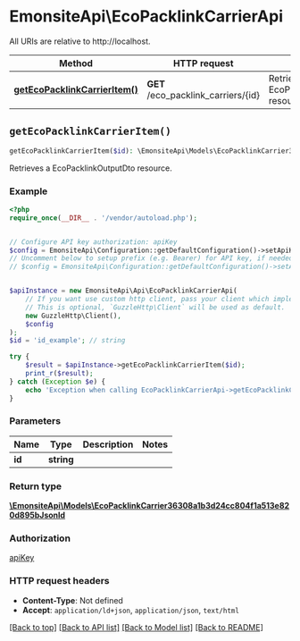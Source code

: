 # EmonsiteApi\EcoPacklinkCarrierApi

All URIs are relative to http://localhost.

Method | HTTP request | Description
------------- | ------------- | -------------
[**getEcoPacklinkCarrierItem()**](EcoPacklinkCarrierApi.md#getEcoPacklinkCarrierItem) | **GET** /eco_packlink_carriers/{id} | Retrieves a EcoPacklinkOutputDto resource.


## `getEcoPacklinkCarrierItem()`

```php
getEcoPacklinkCarrierItem($id): \EmonsiteApi\Models\EcoPacklinkCarrier36308a1b3d24cc804f1a513e820d895bJsonld
```

Retrieves a EcoPacklinkOutputDto resource.

### Example

```php
<?php
require_once(__DIR__ . '/vendor/autoload.php');


// Configure API key authorization: apiKey
$config = EmonsiteApi\Configuration::getDefaultConfiguration()->setApiKey('Authorization', 'YOUR_API_KEY');
// Uncomment below to setup prefix (e.g. Bearer) for API key, if needed
// $config = EmonsiteApi\Configuration::getDefaultConfiguration()->setApiKeyPrefix('Authorization', 'Bearer');


$apiInstance = new EmonsiteApi\Api\EcoPacklinkCarrierApi(
    // If you want use custom http client, pass your client which implements `GuzzleHttp\ClientInterface`.
    // This is optional, `GuzzleHttp\Client` will be used as default.
    new GuzzleHttp\Client(),
    $config
);
$id = 'id_example'; // string

try {
    $result = $apiInstance->getEcoPacklinkCarrierItem($id);
    print_r($result);
} catch (Exception $e) {
    echo 'Exception when calling EcoPacklinkCarrierApi->getEcoPacklinkCarrierItem: ', $e->getMessage(), PHP_EOL;
}
```

### Parameters

Name | Type | Description  | Notes
------------- | ------------- | ------------- | -------------
 **id** | **string**|  |

### Return type

[**\EmonsiteApi\Models\EcoPacklinkCarrier36308a1b3d24cc804f1a513e820d895bJsonld**](../Model/EcoPacklinkCarrier36308a1b3d24cc804f1a513e820d895bJsonld.md)

### Authorization

[apiKey](../../README.md#apiKey)

### HTTP request headers

- **Content-Type**: Not defined
- **Accept**: `application/ld+json`, `application/json`, `text/html`

[[Back to top]](#) [[Back to API list]](../../README.md#endpoints)
[[Back to Model list]](../../README.md#models)
[[Back to README]](../../README.md)
